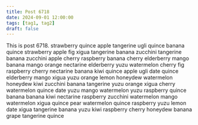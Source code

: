 ```yaml
---
title: Post 6718
date: 2024-09-01 12:00:00
tags: [tag1, tag2]
draft: false
---
```

This is post 6718.
strawberry
quince
apple
tangerine
ugli
quince
banana
quince
strawberry
apple
fig
xigua
tangerine
banana
zucchini
tangerine
banana
zucchini
apple
cherry
raspberry
banana
cherry
elderberry
mango
banana
mango
orange
nectarine
elderberry
yuzu
watermelon
cherry
fig
raspberry
cherry
nectarine
banana
kiwi
quince
apple
ugli
date
quince
elderberry
mango
xigua
yuzu
orange
lemon
honeydew
watermelon
honeydew
kiwi
zucchini
banana
tangerine
yuzu
orange
xigua
cherry
watermelon
quince
date
yuzu
mango
watermelon
yuzu
raspberry
quince
banana
banana
kiwi
nectarine
raspberry
zucchini
watermelon
mango
watermelon
xigua
quince
pear
watermelon
quince
raspberry
yuzu
lemon
date
xigua
tangerine
banana
yuzu
kiwi
raspberry
cherry
honeydew
banana
grape
tangerine
quince
